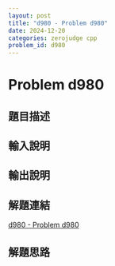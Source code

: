 ```yaml
---
layout: post
title: "d980 - Problem d980"
date: 2024-12-20
categories: zerojudge cpp
problem_id: d980
---
```


# Problem d980

## 題目描述



## 輸入說明



## 輸出說明



## 解題連結

[d980 - Problem d980](https://zerojudge.tw/ShowProblem?problemid=d980)

## 解題思路

